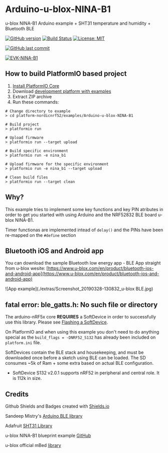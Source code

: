 # Arduino-u-blox-NINA-B1

u-blox NINA-B1 Arduino example + SHT31 temperature and humidity + Bluetooth BLE

[![GitHub version](https://img.shields.io/github/release/ldab/Arduino-u-blox-NINA-B1.svg)](https://github.com/ldab/Arduino-u-blox-NINA-B1/releases/latest)
[![Build Status](https://travis-ci.org/ldab/Arduino-u-blox-NINA-B1.svg?branch=master)](https://travis-ci.org/ldab/Arduino-u-blox-NINA-B1)
[![License: MIT](https://img.shields.io/badge/License-MIT-green.svg)](https://github.com/ldab/Arduino-u-blox-NINA-B1/blob/master/LICENSE)

[![GitHub last commit](https://img.shields.io/github/last-commit/ldab/Arduino-u-blox-NINA-B1.svg?style=social)](https://github.com/ldab/Arduino-u-blox-NINA-B1)

[![EVK-NINA-B1](https://www.u-blox.com/sites/default/files/styles/product_full/public/products/EVK-NINA-B1_2D-medium_RGB-CI.png)](https://www.u-blox.com/en/product/nina-b1-series)

## How to build PlatformIO based project

1. [Install PlatformIO Core](http://docs.platformio.org/page/core.html)
2. Download [development platform with examples](https://github.com/platformio/platform-nordicnrf52/archive/develop.zip)
3. Extract ZIP archive
4. Run these commands:

```
# Change directory to example
> cd platform-nordicnrf52/examples/Arduino-u-blox-NINA-B1

# Build project
> platformio run

# Upload firmware
> platformio run --target upload

# Build specific environment
> platformio run -e nina_b1

# Upload firmware for the specific environment
> platformio run -e nina_b1 --target upload

# Clean build files
> platformio run --target clean
```

## Why?

This example tries to implement some key functions and key PIN atributes in order to get you started with using Arduino and the NRF52832 BLE board u-blox NINA-B1.

Timer functionas are implemented intead of `delay()` and the PINs have been re-mapped on the `#define` section

## Bluetooth iOS and Android app 

You can download the sample Bluetooth low energy app - BLE App straight from u-blox wesite: [https://www.u-blox.com/en/product/bluetooth-ios-and-android-app](https://www.u-blox.com/en/product/bluetooth-ios-and-android-app)

![App example](./extras/Screenshot_20190328-130832_u-blox BLE.jpg)

## fatal error: ble_gatts.h: No such file or directory

The arduino-nRF5x core **REQUIRES** a SoftDevice in order to successfully use this library. Please see [Flashing a SoftDevice](https://github.com/sandeepmistry/arduino-nRF5#selecting-a-softdevice).

On PlatformIO and when using this example you don't need to do anything special as the `build_flags = -DNRF52_S132` has already been included on `platform.ini` file.

SoftDevices contain the BLE stack and housekeeping, and must be downloaded once before a sketch using BLE can be loaded. The SD consumes ~5k of Ram + some extra based on actual BLE configuration.

* SoftDevice S132 v2.0.1 supports nRF52 in peripheral and central role. It is 112k in size.

## Credits

Github Shields and Badges created with [Shields.io](https://github.com/badges/shields/)

Sandeep Mistry's [Arduino BLE library](https://github.com/sandeepmistry/arduino-BLEPeripheral)

Adafruit [SHT31 Library](https://www.adafruit.com/product/2857)

u-blox NINA-B1 blueprint example [GitHub](https://github.com/u-blox/blueprint-B200-NINA-B1)

u-blox official mBed [library](https://os.mbed.com/platforms/u-blox-EVK-NINA-B1/)
